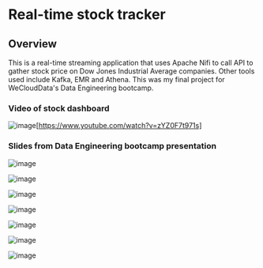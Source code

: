 # Real-time stock tracker
## Overview
This is a real-time streaming application that uses Apache Nifi to call API to gather stock price on Dow Jones Industrial Average companies. Other tools used include Kafka, EMR and Athena. This was my final project for WeCloudData's Data Engineering bootcamp.

### Video of stock dashboard
![image](https://github.com/DElwellGitHub/stock-tracker/assets/26678347/9792c3c7-a1d7-4517-9008-670bb20278aa)[https://www.youtube.com/watch?v=zYZ0F7t971s]

### Slides from Data Engineering bootcamp presentation

![image](https://github.com/DElwellGitHub/stock-tracker/assets/26678347/be4bb137-b3c9-4649-8c20-af8d0dfa578f)

![image](https://github.com/DElwellGitHub/stock-tracker/assets/26678347/7a3fe70a-0b2e-4ac7-be36-87317648806c)

![image](https://github.com/DElwellGitHub/stock-tracker/assets/26678347/a9b3e85a-349f-4827-af82-bc0d20653955)

![image](https://github.com/DElwellGitHub/stock-tracker/assets/26678347/4872df6d-c8ab-41f5-8ebb-8911546a30ad)

![image](https://github.com/DElwellGitHub/stock-tracker/assets/26678347/134a29ec-5843-490b-8515-237f564b4b46)

![image](https://github.com/DElwellGitHub/stock-tracker/assets/26678347/77c9b93c-c914-4dd7-8be9-d928585cce98)

![image](https://github.com/DElwellGitHub/stock-tracker/assets/26678347/6bcc6cd1-0a17-436f-bc65-765f127a3eba)

